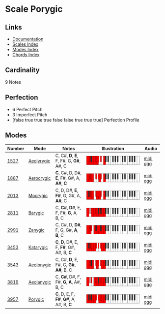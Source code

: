 # Scale Porygic

## Links

- [Documentation](index.md)
- [Scales Index](Scales.md)
- [Modes Index](Modes.md)
- [Chords Index](Chords.md)

## Cardinality

9 Notes

## Perfection

- 6 Perfect Pitch
- 3 Imperfect Pitch
- [false true true true false false true true true] Perfection Profile

## Modes

| Number | Mode | Notes | Illustration | Audio |
|--------|------|-------|--------------|-------|
| [1527](https://ianring.com/musictheory/scales/1527) | [Aeolyrygic](ModeAeolyrygic.md) | C, C#, **D**, **E**, F, F#, G, **G#**, A#, C | ![CNaturalAeolyrygic](ModeCNaturalAeolyrygic.png) | [midi](ModeCNaturalAeolyrygic.mid) [ogg](ModeCNaturalAeolyrygic.ogg) | 
| [1887](https://ianring.com/musictheory/scales/1887) | [Aerocrygic](ModeAerocrygic.md) | **C**, C#, D, D#, **E**, F#, G#, A, **A#**, **C** | ![CNaturalAerocrygic](ModeCNaturalAerocrygic.png) | [midi](ModeCNaturalAerocrygic.mid) [ogg](ModeCNaturalAerocrygic.ogg) | 
| [2013](https://ianring.com/musictheory/scales/2013) | [Mocrygic](ModeMocrygic.md) | C, D, D#, **E**, **F#**, G, G#, A, **A#**, C | ![CNaturalMocrygic](ModeCNaturalMocrygic.png) | [midi](ModeCNaturalMocrygic.mid) [ogg](ModeCNaturalMocrygic.ogg) | 
| [2811](https://ianring.com/musictheory/scales/2811) | [Barygic](ModeBarygic.md) | C, **C#**, **D#**, E, F, F#, **G**, A, B, C | ![CNaturalBarygic](ModeCNaturalBarygic.png) | [midi](ModeCNaturalBarygic.mid) [ogg](ModeCNaturalBarygic.ogg) | 
| [2991](https://ianring.com/musictheory/scales/2991) | [Zanygic](ModeZanygic.md) | C, C#, D, **D#**, F, G, G#, **A**, **B**, C | ![CNaturalZanygic](ModeCNaturalZanygic.png) | [midi](ModeCNaturalZanygic.mid) [ogg](ModeCNaturalZanygic.ogg) | 
| [3453](https://ianring.com/musictheory/scales/3453) | [Katarygic](ModeKatarygic.md) | **C**, **D**, D#, E, F, **F#**, G#, A#, B, **C** | ![CNaturalKatarygic](ModeCNaturalKatarygic.png) | [midi](ModeCNaturalKatarygic.mid) [ogg](ModeCNaturalKatarygic.ogg) | 
| [3543](https://ianring.com/musictheory/scales/3543) | [Aeolonygic](ModeAeolonygic.md) | C, C#, **D**, E, F#, G, **G#**, **A#**, B, C | ![CNaturalAeolonygic](ModeCNaturalAeolonygic.png) | [midi](ModeCNaturalAeolonygic.mid) [ogg](ModeCNaturalAeolonygic.ogg) | 
| [3819](https://ianring.com/musictheory/scales/3819) | [Aeolanygic](ModeAeolanygic.md) | C, **C#**, D#, F, F#, **G**, **A**, A#, B, C | ![CNaturalAeolanygic](ModeCNaturalAeolanygic.png) | [midi](ModeCNaturalAeolanygic.mid) [ogg](ModeCNaturalAeolanygic.ogg) | 
| [3957](https://ianring.com/musictheory/scales/3957) | [Porygic](ModePorygic.md) | **C**, D, E, F, **F#**, **G#**, A, A#, B, **C** | ![CNaturalPorygic](ModeCNaturalPorygic.png) | [midi](ModeCNaturalPorygic.mid) [ogg](ModeCNaturalPorygic.ogg) | 
